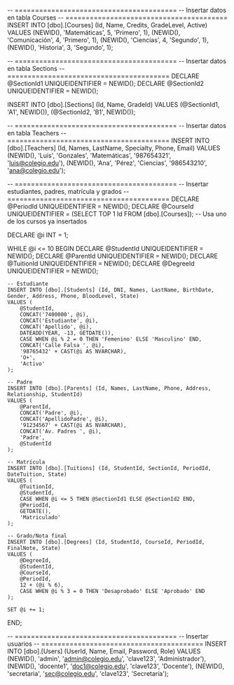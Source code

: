 -- ========================================
-- Insertar datos en tabla Courses
-- ========================================
INSERT INTO [dbo].[Courses] (Id, Name, Credits, GradeLevel, Active) VALUES
(NEWID(), 'Matemáticas', 5, 'Primero', 1),
(NEWID(), 'Comunicación', 4, 'Primero', 1),
(NEWID(), 'Ciencias', 4, 'Segundo', 1),
(NEWID(), 'Historia', 3, 'Segundo', 1);

-- ========================================
-- Insertar datos en tabla Sections
-- ========================================
DECLARE @SectionId1 UNIQUEIDENTIFIER = NEWID();
DECLARE @SectionId2 UNIQUEIDENTIFIER = NEWID();

INSERT INTO [dbo].[Sections] (Id, Name, GradeId) VALUES
(@SectionId1, 'A1', NEWID()),
(@SectionId2, 'B1', NEWID());

-- ========================================
-- Insertar datos en tabla Teachers
-- ========================================
INSERT INTO [dbo].[Teachers] (Id, Names, LastName, Specialty, Phone, Email) VALUES
(NEWID(), 'Luis', 'Gonzales', 'Matemáticas', '987654321', 'luis@colegio.edu'),
(NEWID(), 'Ana', 'Pérez', 'Ciencias', '986543210', 'ana@colegio.edu');

-- ========================================
-- Insertar estudiantes, padres, matrícula y grados
-- ========================================
DECLARE @PeriodId UNIQUEIDENTIFIER = NEWID();
DECLARE @CourseId UNIQUEIDENTIFIER = (SELECT TOP 1 Id FROM [dbo].[Courses]); -- Usa uno de los cursos ya insertados

DECLARE @i INT = 1;

WHILE @i <= 10
BEGIN
    DECLARE @StudentId UNIQUEIDENTIFIER = NEWID();
    DECLARE @ParentId UNIQUEIDENTIFIER = NEWID();
    DECLARE @TuitionId UNIQUEIDENTIFIER = NEWID();
    DECLARE @DegreeId UNIQUEIDENTIFIER = NEWID();

    -- Estudiante
    INSERT INTO [dbo].[Students] (Id, DNI, Names, LastName, BirthDate, Gender, Address, Phone, BloodLevel, State)
    VALUES (
        @StudentId,
        CONCAT('7400000', @i),
        CONCAT('Estudiante', @i),
        CONCAT('Apellido', @i),
        DATEADD(YEAR, -13, GETDATE()),
        CASE WHEN @i % 2 = 0 THEN 'Femenino' ELSE 'Masculino' END,
        CONCAT('Calle Falsa ', @i),
        '98765432' + CAST(@i AS NVARCHAR),
        'O+',
        'Activo'
    );

    -- Padre
    INSERT INTO [dbo].[Parents] (Id, Names, LastName, Phone, Address, Relationship, StudentId)
    VALUES (
        @ParentId,
        CONCAT('Padre', @i),
        CONCAT('ApellidoPadre', @i),
        '91234567' + CAST(@i AS NVARCHAR),
        CONCAT('Av. Padres ', @i),
        'Padre',
        @StudentId
    );

    -- Matrícula
    INSERT INTO [dbo].[Tuitions] (Id, StudentId, SectionId, PeriodId, DateTuition, State)
    VALUES (
        @TuitionId,
        @StudentId,
        CASE WHEN @i <= 5 THEN @SectionId1 ELSE @SectionId2 END,
        @PeriodId,
        GETDATE(),
        'Matriculado'
    );

    -- Grado/Nota final
    INSERT INTO [dbo].[Degrees] (Id, StudentId, CourseId, PeriodId, FinalNote, State)
    VALUES (
        @DegreeId,
        @StudentId,
        @CourseId,
        @PeriodId,
        12 + (@i % 6),
        CASE WHEN @i % 3 = 0 THEN 'Desaprobado' ELSE 'Aprobado' END
    );

    SET @i += 1;
END;

-- ========================================
-- Insertar usuarios
-- ========================================
INSERT INTO [dbo].[Users] (UserId, Name, Email, Password, Role) VALUES
(NEWID(), 'admin', 'admin@colegio.edu', 'clave123', 'Administrador'),
(NEWID(), 'docente1', 'doc1@colegio.edu', 'clave123', 'Docente'),
(NEWID(), 'secretaria', 'sec@colegio.edu', 'clave123', 'Secretaría');
